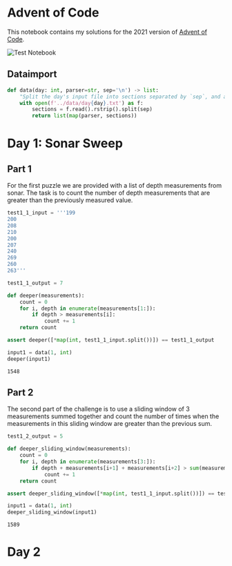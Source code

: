 # Advent of Code

This notebook contains my solutions for the 2021 version of [Advent of Code](https://adventofcode.com/2021).

![Test Notebook](https://github.com/jnslk/AoC2021/workflows/test%20notebook/badge.svg)


## Dataimport


```python
def data(day: int, parser=str, sep='\n') -> list:
    "Split the day's input file into sections separated by `sep`, and apply `parser` function to each."
    with open(f'../data/day{day}.txt') as f:
        sections = f.read().rstrip().split(sep)
        return list(map(parser, sections))
```

# Day 1: Sonar Sweep

## Part 1
For the first puzzle we are provided with a list of depth measurements from sonar. The task is to count the number of depth measurements that are greater than the previously measured value. 


```python
test1_1_input = '''199
200
208
210
200
207
240
269
260
263'''

test1_1_output = 7

def deeper(measurements):
    count = 0
    for i, depth in enumerate(measurements[1:]):
        if depth > measurements[i]:
            count += 1
    return count

assert deeper([*map(int, test1_1_input.split())]) == test1_1_output

input1 = data(1, int)
deeper(input1)
```




    1548



## Part 2

The second part of the challenge is to use a sliding window of 3 measurements summed together and count the number of times when the measurements in this sliding window are greater than the previous sum.


```python
test1_2_output = 5

def deeper_sliding_window(measurements):
    count = 0
    for i, depth in enumerate(measurements[3:]):
        if depth + measurements[i+1] + measurements[i+2] > sum(measurements[i:i+3]):
            count += 1          
    return count

assert deeper_sliding_window([*map(int, test1_1_input.split())]) == test1_2_output

input1 = data(1, int)
deeper_sliding_window(input1)
```




    1589



# Day 2


```python

```
